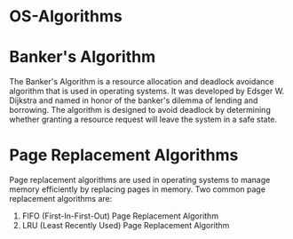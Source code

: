 # OS-Algorithms

# Banker's Algorithm
The Banker's Algorithm is a resource allocation and deadlock avoidance algorithm that is used in operating systems. It was developed by Edsger W. Dijkstra and named in honor of the banker's dilemma of lending and borrowing. The algorithm is designed to avoid deadlock by determining whether granting a resource request will leave the system in a safe state.

# Page Replacement Algorithms
Page replacement algorithms are used in operating systems to manage memory efficiently by replacing pages in memory. Two common page replacement algorithms are:

1) FIFO (First-In-First-Out) Page Replacement Algorithm
2) LRU (Least Recently Used) Page Replacement Algorithm
